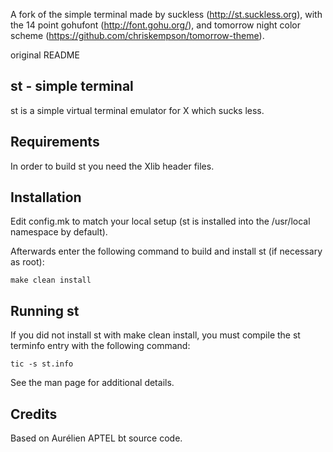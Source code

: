 A fork of the simple terminal made by suckless (http://st.suckless.org), with the 14 point gohufont (http://font.gohu.org/), and tomorrow night color scheme (https://github.com/chriskempson/tomorrow-theme).

original README

st - simple terminal
--------------------
st is a simple virtual terminal emulator for X which sucks less.


Requirements
------------
In order to build st you need the Xlib header files.


Installation
------------
Edit config.mk to match your local setup (st is installed into
the /usr/local namespace by default).

Afterwards enter the following command to build and install st (if
necessary as root):

    make clean install


Running st
----------
If you did not install st with make clean install, you must compile
the st terminfo entry with the following command:

    tic -s st.info

See the man page for additional details.

Credits
-------
Based on Aurélien APTEL <aurelien dot aptel at gmail dot com> bt source code.
